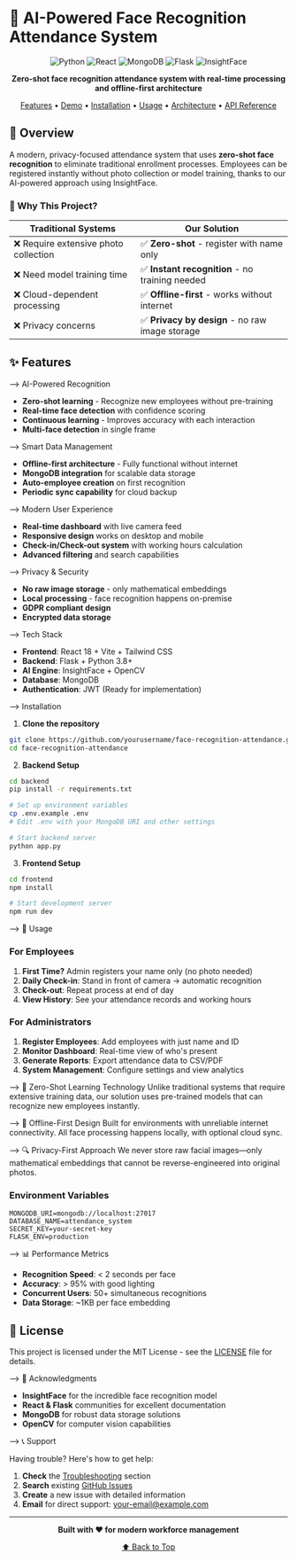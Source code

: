 
# 🎯 AI-Powered Face Recognition Attendance System

<div align="center">

![Python](https://img.shields.io/badge/Python-3.8+-blue.svg)
![React](https://img.shields.io/badge/React-18.0+-61dafb.svg)
![MongoDB](https://img.shields.io/badge/MongoDB-5.0+-green.svg)
![Flask](https://img.shields.io/badge/Flask-2.3+-black.svg)
![InsightFace](https://img.shields.io/badge/InsightFace-AI%20Powered-orange.svg)

**Zero-shot face recognition attendance system with real-time processing and offline-first architecture**

[Features](#-features) • [Demo](#-demo) • [Installation](#-installation) • [Usage](#-usage) • [Architecture](#-architecture) • [API Reference](#-api-reference)

</div>

## 🌟 Overview

A modern, privacy-focused attendance system that uses **zero-shot face recognition** to eliminate traditional enrollment processes. Employees can be registered instantly without photo collection or model training, thanks to our AI-powered approach using InsightFace.

### 🚀 Why This Project?

| Traditional Systems | Our Solution |
|-------------------|--------------|
|❌ Require extensive photo collection | ✅ **Zero-shot** - register with name only |
|❌ Need model training time | ✅ **Instant recognition** - no training needed |
|❌ Cloud-dependent processing | ✅ **Offline-first** - works without internet |
|❌ Privacy concerns | ✅ **Privacy by design** - no raw image storage |

## ✨ Features

--> AI-Powered Recognition
- **Zero-shot learning** - Recognize new employees without pre-training
- **Real-time face detection** with confidence scoring
- **Continuous learning** - Improves accuracy with each interaction
- **Multi-face detection** in single frame

--> Smart Data Management
- **Offline-first architecture** - Fully functional without internet
- **MongoDB integration** for scalable data storage
- **Auto-employee creation** on first recognition
- **Periodic sync capability** for cloud backup

--> Modern User Experience
- **Real-time dashboard** with live camera feed
- **Responsive design** works on desktop and mobile
- **Check-in/Check-out system** with working hours calculation
- **Advanced filtering** and search capabilities

--> Privacy & Security
- **No raw image storage** - only mathematical embeddings
- **Local processing** - face recognition happens on-premise
- **GDPR compliant design**
- **Encrypted data storage**

--> Tech Stack
- **Frontend**: React 18 + Vite + Tailwind CSS
- **Backend**: Flask + Python 3.8+
- **AI Engine**: InsightFace + OpenCV
- **Database**: MongoDB
- **Authentication**: JWT (Ready for implementation)

--> Installation

1. **Clone the repository**
```bash
git clone https://github.com/yourusername/face-recognition-attendance.git
cd face-recognition-attendance
```

2. **Backend Setup**
```bash
cd backend
pip install -r requirements.txt

# Set up environment variables
cp .env.example .env
# Edit .env with your MongoDB URI and other settings

# Start backend server
python app.py
```

3. **Frontend Setup**
```bash
cd frontend
npm install

# Start development server
npm run dev
```

--> 📖 Usage

### For Employees
1. **First Time?** Admin registers your name only (no photo needed)
2. **Daily Check-in**: Stand in front of camera → automatic recognition
3. **Check-out**: Repeat process at end of day
4. **View History**: See your attendance records and working hours

### For Administrators
1. **Register Employees**: Add employees with just name and ID
2. **Monitor Dashboard**: Real-time view of who's present
3. **Generate Reports**: Export attendance data to CSV/PDF
4. **System Management**: Configure settings and view analytics


--> 🧠 Zero-Shot Learning Technology
Unlike traditional systems that require extensive training data, our solution uses pre-trained models that can recognize new employees instantly.

--> 📱 Offline-First Design
Built for environments with unreliable internet connectivity. All face processing happens locally, with optional cloud sync.

--> 🔍 Privacy-First Approach
We never store raw facial images—only mathematical embeddings that cannot be reverse-engineered into original photos.

### Environment Variables
```env
MONGODB_URI=mongodb://localhost:27017
DATABASE_NAME=attendance_system
SECRET_KEY=your-secret-key
FLASK_ENV=production
```

--> 📊 Performance Metrics

- **Recognition Speed**: < 2 seconds per face
- **Accuracy**: > 95% with good lighting
- **Concurrent Users**: 50+ simultaneous recognitions
- **Data Storage**: ~1KB per face embedding

## 📄 License

This project is licensed under the MIT License - see the [LICENSE](LICENSE) file for details.

--> 🙏 Acknowledgments

- **InsightFace** for the incredible face recognition model
- **React & Flask** communities for excellent documentation
- **MongoDB** for robust data storage solutions
- **OpenCV** for computer vision capabilities

--> 📞 Support

Having trouble? Here's how to get help:

1. **Check** the [Troubleshooting](#-troubleshooting) section
2. **Search** existing [GitHub Issues](https://github.com/yourusername/face-recognition-attendance/issues)
3. **Create** a new issue with detailed information
4. **Email** for direct support: your-email@example.com

---

<div align="center">

**Built with ❤️ for modern workforce management**

[⬆ Back to Top](#-ai-powered-face-recognition-attendance-system)

</div>
